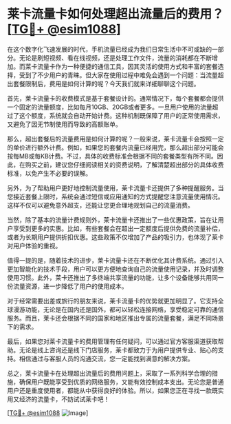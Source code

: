 # 莱卡流量卡如何处理超出流量后的费用？[[TG💪+ @esim1088](https://t.me/s/esim1088)]

在这个数字化飞速发展的时代，手机流量已经成为我们日常生活中不可或缺的一部分。无论是刷短视频、看在线视频，还是处理工作文件，流量的消耗都在不断增加。而莱卡流量卡作为一种便捷的通信工具，因其灵活的使用方式和丰富的套餐选择，受到了不少用户的青睐。但大家在使用过程中难免会遇到一个问题：当流量超出套餐限制后，费用是如何计算的呢？今天我们就来详细聊聊这个问题。

首先，莱卡流量卡的收费模式是基于套餐设计的。通常情况下，每个套餐都会提供一个固定的流量额度，比如每月10GB、20GB或者更多。一旦用户使用的流量超过了这个额度，系统就会自动开始计费。这种机制既保障了用户的正常使用需求，又避免了因无节制使用而导致的高额账单。

那么，超出套餐后的流量费用是如何计算的呢？一般来说，莱卡流量卡会按照一定的单价进行额外计费。例如，如果您的套餐内流量已经用完，那么超出部分可能会按每MB或每KB计费。不过，具体的收费标准会根据不同的套餐类型有所不同。因此，在购买之前，建议您仔细阅读相关的资费说明，了解清楚超出部分的具体收费标准，以免产生不必要的误解。

另外，为了帮助用户更好地控制流量使用，莱卡流量卡还提供了多种提醒服务。当您接近套餐上限时，系统会通过短信或应用通知的方式提醒您注意流量使用情况。这样不仅可以避免意外超支，还能让您更合理地规划自己的流量消费。

当然，除了基本的流量计费规则外，莱卡流量卡还推出了一些优惠政策，旨在让用户享受到更多的实惠。比如，有些套餐会在超出一定额度后提供免费的流量补偿，或者为长期用户提供折扣优惠。这些政策不仅增加了产品的吸引力，也体现了莱卡对用户体验的重视。

值得一提的是，随着技术的进步，莱卡流量卡还在不断优化其计费系统。通过引入更加智能化的技术手段，用户可以更方便地查询自己的流量使用记录，并及时调整使用习惯。此外，莱卡还推出了多终端共享流量的功能，让多个设备能够共用同一份流量资源，进一步降低了用户的使用成本。

对于经常需要出差或旅行的朋友来说，莱卡流量卡的优势就更加明显了。它支持全球漫游功能，无论是在国内还是国外，都可以轻松连接网络，享受稳定可靠的通信服务。而且，莱卡还会根据不同的国家和地区推出专属的流量套餐，满足不同场景下的需求。

最后，如果您对莱卡流量卡的费用管理有任何疑问，可以通过官方客服渠道获取帮助。无论是线上咨询还是线下门店服务，莱卡都致力于为用户提供专业、贴心的支持。相信通过与客服人员的沟通交流，您一定能找到满意的解决方案。

总之，莱卡流量卡在处理超出流量后的费用问题上，采取了一系列科学合理的措施，确保用户既能享受到优质的网络服务，又能有效控制成本支出。无论您是普通用户还是重度使用者，都能从中获得良好的体验。所以，如果您正在寻找一款既实用又经济的流量卡，不妨试试莱卡吧！

[[TG💪+ @esim1088](https://t.me/s/esim1088) ![Image](https://i.postimg.cc/4NQfJmqS/Snipaste-2025-05-13-00-14-12.png)]